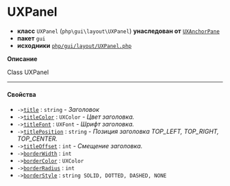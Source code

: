 # UXPanel

- **класс** `UXPanel` (`php\gui\layout\UXPanel`) **унаследован от** [`UXAnchorPane`](api-docs/classes/php/gui/layout/UXAnchorPane.ru.md)
- **пакет** `gui`
- **исходники** [`php/gui/layout/UXPanel.php`](./src/main/resources/JPHP-INF/sdk/php/gui/layout/UXPanel.php)

**Описание**

Class UXPanel

---

#### Свойства

- `->`[`title`](#prop-title) : `string` - _Заголовок_
- `->`[`titleColor`](#prop-titlecolor) : `UXColor` - _Цвет заголовка._
- `->`[`titleFont`](#prop-titlefont) : `UXFont` - _Шрифт заголовка._
- `->`[`titlePosition`](#prop-titleposition) : `string` - _Позиция заголовка TOP_LEFT, TOP_RIGHT, TOP_CENTER._
- `->`[`titleOffset`](#prop-titleoffset) : `int` - _Смещение заголовка._
- `->`[`borderWidth`](#prop-borderwidth) : `int`
- `->`[`borderColor`](#prop-bordercolor) : `UXColor`
- `->`[`borderRadius`](#prop-borderradius) : `int`
- `->`[`borderStyle`](#prop-borderstyle) : `string SOLID, DOTTED, DASHED, NONE`